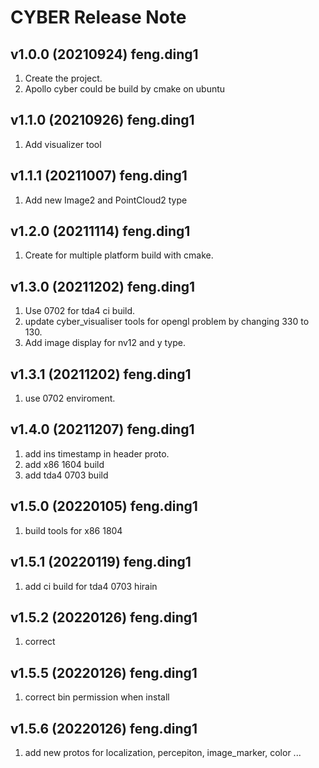 # CYBER Release Note

## v1.0.0 (20210924) feng.ding1
1. Create the project.
2. Apollo cyber could be build by cmake on ubuntu

## v1.1.0 (20210926) feng.ding1
1. Add visualizer tool

## v1.1.1 (20211007) feng.ding1
1. Add new Image2 and PointCloud2 type

## v1.2.0 (20211114) feng.ding1
1. Create for multiple platform build with cmake.

## v1.3.0 (20211202) feng.ding1
1. Use 0702 for tda4 ci build.
2. update cyber_visualiser tools for opengl problem by changing 330 to 130.
3. Add image display for nv12 and y type.

## v1.3.1 (20211202) feng.ding1
1. use 0702 enviroment.

## v1.4.0 (20211207) feng.ding1
1. add ins timestamp in header proto.
2. add x86 1604 build
3. add tda4 0703 build

## v1.5.0 (20220105) feng.ding1
1. build tools for x86 1804

## v1.5.1 (20220119) feng.ding1
1. add ci build for tda4 0703 hirain

## v1.5.2 (20220126) feng.ding1
1. correct 

## v1.5.5 (20220126) feng.ding1
1. correct bin permission when install 

## v1.5.6 (20220126) feng.ding1
1. add new protos for localization, percepiton, image_marker, color ...
